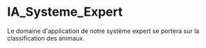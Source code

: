 # IA_Systeme_Expert
Le domaine d'application de notre système expert se portera sur la classification des animaux. 
